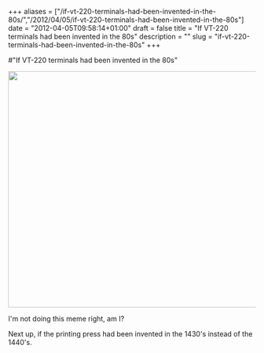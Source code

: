 +++
aliases = ["/if-vt-220-terminals-had-been-invented-in-the-80s/","/2012/04/05/if-vt-220-terminals-had-been-invented-in-the-80s"]
date = "2012-04-05T09:58:14+01:00"
draft = false
title = "If VT-220 terminals had been invented in the 80s"
description = ""
slug = "if-vt-220-terminals-had-been-invented-in-the-80s"
+++

#"If VT-220 terminals had been invented in the 80s"

<a href="https://s3-eu-west-1.amazonaws.com/conoroneill.net/wp-content/uploads/2012/04/800px-DEC-VT220-0a.jpg"><img class="alignnone wp-image-660" title="800px-DEC-VT220-0a" src="https://s3-eu-west-1.amazonaws.com/conoroneill.net/wp-content/uploads/2012/04/800px-DEC-VT220-0a.jpg" alt="" width="640" height="480" /></a>

I'm not doing this meme right, am I?

Next up, if the printing press had been invented in the 1430's instead of the 1440's.